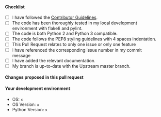 #### Checklist
- [ ] I have followed the [Contributor Guidelines](https://github.com/OWASP/Nettacker/wiki/Developers#contribution-guidelines).
- [ ] The code has been thoroughly tested in my local development environment with flake8 and pylint.
- [ ] The code is both Python 2 and Python 3 compatible.
- [ ] The code follows the PEP8 styling guidelines with 4 spaces indentation.
- [ ] This Pull Request relates to only one issue or only one feature
- [ ] I have referenced the corresponding issue number in my commit message
- [ ] I have added the relevant documentation.
- [ ] My branch is up-to-date with the Upstream master branch.

#### Changes proposed in this pull request

#### Your development environment
- OS: `x`
- OS Version: `x`
- Python Version: `x`
